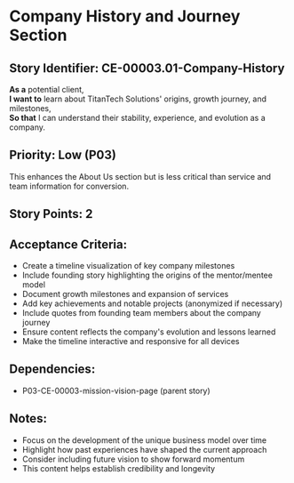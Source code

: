 # Company History and Journey Section

## Story Identifier: CE-00003.01-Company-History

**As a** potential client,  
**I want to** learn about TitanTech Solutions' origins, growth journey, and milestones,  
**So that** I can understand their stability, experience, and evolution as a company.

## Priority: Low (P03)
This enhances the About Us section but is less critical than service and team information for conversion.

## Story Points: 2

## Acceptance Criteria:
- Create a timeline visualization of key company milestones
- Include founding story highlighting the origins of the mentor/mentee model
- Document growth milestones and expansion of services
- Add key achievements and notable projects (anonymized if necessary)
- Include quotes from founding team members about the company journey
- Ensure content reflects the company's evolution and lessons learned
- Make the timeline interactive and responsive for all devices

## Dependencies:
- P03-CE-00003-mission-vision-page (parent story)

## Notes:
- Focus on the development of the unique business model over time
- Highlight how past experiences have shaped the current approach
- Consider including future vision to show forward momentum
- This content helps establish credibility and longevity
